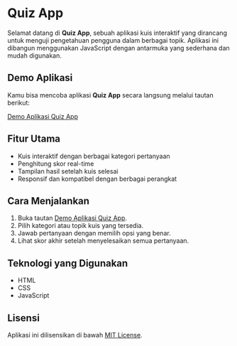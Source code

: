 # Quiz App

Selamat datang di **Quiz App**, sebuah aplikasi kuis interaktif yang dirancang untuk menguji pengetahuan pengguna dalam berbagai topik. Aplikasi ini dibangun menggunakan JavaScript dengan antarmuka yang sederhana dan mudah digunakan.

## Demo Aplikasi

Kamu bisa mencoba aplikasi **Quiz App** secara langsung melalui tautan berikut:

[Demo Aplikasi Quiz App](https://bagusweb.github.io/Quiz-app/)

## Fitur Utama

- Kuis interaktif dengan berbagai kategori pertanyaan
- Penghitung skor real-time
- Tampilan hasil setelah kuis selesai
- Responsif dan kompatibel dengan berbagai perangkat

## Cara Menjalankan

1. Buka tautan [Demo Aplikasi Quiz App](https://bagusweb.github.io/Quiz-app/).
2. Pilih kategori atau topik kuis yang tersedia.
3. Jawab pertanyaan dengan memilih opsi yang benar.
4. Lihat skor akhir setelah menyelesaikan semua pertanyaan.

## Teknologi yang Digunakan

- HTML
- CSS
- JavaScript

## Lisensi

Aplikasi ini dilisensikan di bawah [MIT License](LICENSE).
